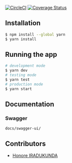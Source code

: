 [![CircleCI](https://circleci.com/gh/atlp-rwanda/elites-bn-be/tree/circleci-project-setup.svg?style=svg)](https://circleci.com/gh/atlp-rwanda/elites-bn-be/tree/circleci-project-setup)
[![Coverage Status](https://coveralls.io/repos/github/atlp-rwanda/elites-bn-be/badge.svg?branch=circleci-project-setup)](https://coveralls.io/github/atlp-rwanda/elites-bn-be?branch=circleci-project-setup)
## Installation

```bash
$ npm install --global yarn
$ yarn install
```

## Running the app

```bash
# development mode
$ yarn dev
# testing mode
$ yarn test
# production mode
$ yarn start
```

## Documentation

### Swagger

```
docs/swagger-ui/
```

## Contributors

- [Honore IRADUKUNDA](https://github.com/ihonore)
